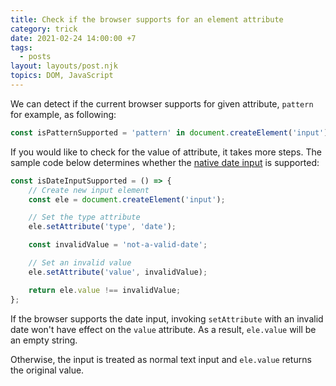 ```yaml
---
title: Check if the browser supports for an element attribute
category: trick
date: 2021-02-24 14:00:00 +7
tags:
  - posts
layout: layouts/post.njk
topics: DOM, JavaScript
---
```


We can detect if the current browser supports for given attribute, `pattern` for example, as following:

```js
const isPatternSupported = 'pattern' in document.createElement('input');
```

If you would like to check for the value of attribute, it takes more steps. The sample code below determines whether the [native date input](https://htmldom.dev/check-if-the-native-date-input-is-supported) is supported:

```js
const isDateInputSupported = () => {
    // Create new input element
    const ele = document.createElement('input');

    // Set the type attribute
    ele.setAttribute('type', 'date');

    const invalidValue = 'not-a-valid-date';

    // Set an invalid value
    ele.setAttribute('value', invalidValue);

    return ele.value !== invalidValue;
};
```

If the browser supports the date input, invoking `setAttribute` with an invalid date won't have effect on the `value` attribute. As a result, `ele.value` will be an empty string.
    
Otherwise, the input is treated as normal text input and `ele.value` returns the original value.